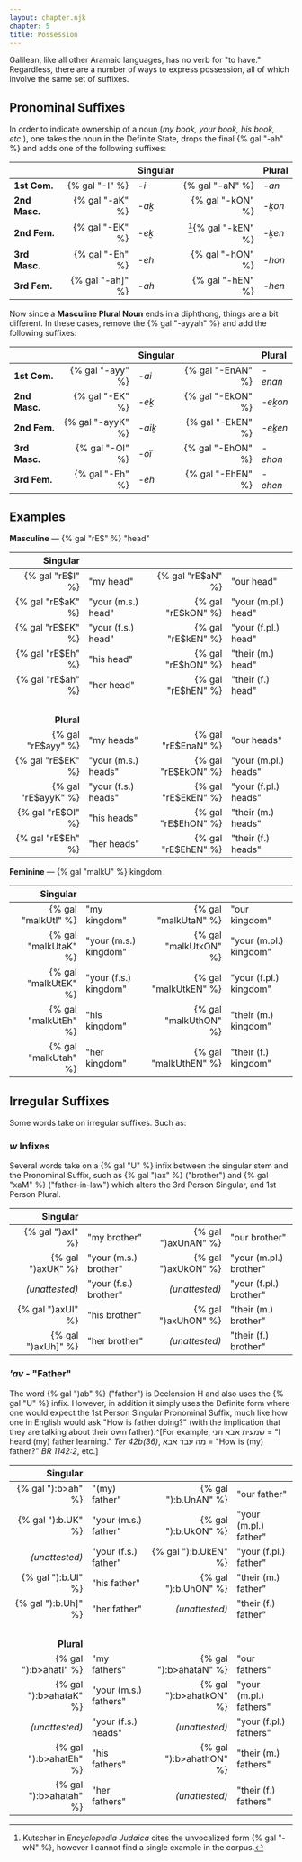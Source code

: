```yaml
---
layout: chapter.njk
chapter: 5
title: Possession
---
```


Galilean, like all other Aramaic languages, has no verb for "to have." Regardless, there are a number of ways to express possession, all of which involve the same set of suffixes.

## Pronominal Suffixes

In order to indicate ownership of a noun (*my book, your book, his book, etc.*), one takes the noun in the Definite State, drops the final {% gal "-ah" %} and adds one of the following suffixes:

|               |                  | Singular |                      | Plural |
| :------------ | ---------------: | :------- | -------------------: | :----- |
| **1st Com.**  | {% gal "-I" %}   | *-i*     | {% gal "-aN" %}		 | *-an*  |
| **2nd Masc.** | {% gal "-aK" %}  | *-aḵ*    | {% gal "-kON" %}	 | *-ḵon* |
| **2nd Fem.**  | {% gal "-EK" %}  | *-eḵ*    | [^1]{% gal "-kEN" %} | *-ḵen* |
| **3rd Masc.** | {% gal "-Eh" %}  | *-eh*    | {% gal "-hON" %}	 | *-hon* |
| **3rd Fem.**  | {% gal "-ah]" %} | *-ah*    | {% gal "-hEN" %}	 | *-hen* |

[^1]: Kutscher in *Encyclopedia Judaica* cites the unvocalized form {% gal "-wN" %}, however I cannot find a single example in the corpus.

Now since a **Masculine Plural Noun** ends in a diphthong, things are a bit different. In these cases, remove the {% gal "-ayyah" %} and add the following suffixes:


|               |                   | Singular |                   | Plural  |
| :------------ | ----------------: | :------- | ----------------: | :------ |
| **1st Com.**  | {% gal "-ayy" %}  | *-ai*	   | {% gal "-EnAN" %} | *-enan* |
| **2nd Masc.** | {% gal "-EK" %}   | *-eḵ*    | {% gal "-EkON" %} | *-eḵon* |
| **2nd Fem.**  | {% gal "-ayyK" %} | *-aiḵ*   | {% gal "-EkEN" %} | *-eḵen* |
| **3rd Masc.** | {% gal "-OI" %}   | *-oï*    | {% gal "-EhON" %} | *-ehon* |
| **3rd Fem.**  | {% gal "-Eh" %}   | *-eh*    | {% gal "-EhEN" %} | *-ehen* |

## Examples

**Masculine** ­— {% gal "rE$" %} "head"

| **Singular**      |                    |                    |                      |
| ----------------: | :----------------- | -----------------: | :------------------- |
| {% gal "rE$I" %}  | "my head"	         | {% gal "rE$aN" %}  | "our head"           |
| {% gal "rE$aK" %} | "your (m.s.) head" | {% gal "rE$kON" %} | "your (m\.pl.) head" |
| {% gal "rE$EK" %} | "your (f.s.) head" | {% gal "rE$kEN" %} | "your (f\.pl.) head" |
| {% gal "rE$Eh" %} | "his head"         | {% gal "rE$hON" %} | "their (m.) head"    |
| {% gal "rE$ah" %} | "her head"         | {% gal "rE$hEN" %} | "their (f.) head"    |
| &nbsp; ||||
| **Plural**          |                     |                     |                       |
| {% gal "rE$ayy" %}  | "my heads"	        | {% gal "rE$EnaN" %} | "our heads"           |
| {% gal "rE$EK" %}   | "your (m.s.) heads" | {% gal "rE$EkON" %} | "your (m\.pl.) heads" |
| {% gal "rE$ayyK" %} | "your (f.s.) heads" | {% gal "rE$EkEN" %} | "your (f\.pl.) heads" |
| {% gal "rE$OI" %}   | "his heads"         | {% gal "rE$EhON" %} | "their (m.) heads"    |
| {% gal "rE$Eh" %}   | "her heads"         | {% gal "rE$EhEN" %} | "their (f.) heads"    |

**Feminine** — {% gal "malkU" %} kingdom

| **Singular**         |                       |                       |                         |
| -------------------: | :-------------------- | --------------------: | :---------------------- |
| {% gal "malkUtI" %}  | "my kingdom"	       | {% gal "malkUtaN" %}  | "our kingdom"           |
| {% gal "malkUtaK" %} | "your (m.s.) kingdom" | {% gal "malkUtkON" %} | "your (m\.pl.) kingdom" |
| {% gal "malkUtEK" %} | "your (f.s.) kingdom" | {% gal "malkUtkEN" %} | "your (f\.pl.) kingdom" |
| {% gal "malkUtEh" %} | "his kingdom"         | {% gal "malkUthON" %} | "their (m.) kingdom"    |
| {% gal "malkUtah" %} | "her kingdom"         | {% gal "malkUthEN" %} | "their (f.) kingdom"    |


## Irregular Suffixes

Some words take on irregular suffixes. Such as:

### *w* Infixes

Several words take on a {% gal "U" %} infix between the singular stem and the Pronominal Suffix, such as {% gal ")ax" %} ("brother") and {% gal "xaM" %} ("father-in-law") which alters the 3rd Person Singular, and 1st Person Plural.

| **Singular**       |                       |                      |                         |
| -----------------: | :-------------------- | -------------------: | :---------------------- |
| {% gal ")axI" %}   | "my brother"          | {% gal ")axUnAN" %}  | "our brother"           |
| {% gal ")axUK" %}  | "your (m.s.) brother" | {% gal ")axUkON" %}  | "your (m\.pl.) brother" |
| *(unattested)*     | "your (f.s.) brother" | *(unattested)*       | "your (f\.pl.) brother" |
| {% gal ")axUI" %}  | "his brother"         | {% gal ")axUhON" %}  | "their (m.) brother"    |
| {% gal ")axUh]" %} | "her brother"         | *(unattested)*       | "their (f.) brother"    |

### *'av* - "Father"

The word {% gal ")ab" %} ("father") is Declension H and also uses the {% gal "U" %} infix. However, in addition it simply uses the Definite form where one would expect the 1st Person Singular Pronominal Suffix, much like how one in English would ask "How is father doing?" (with the implication that they are talking about their own father).^[For example, שמעית אבא תני = "I heard (my) father learning." *Ter 42b(36)*, מה עבד אבא = "How is (my) father?" *BR 1142:2*, etc.]

| **Singular**        |                      |                      |                        |
| ------------------: | :------------------- | -------------------: | :--------------------- |
| {% gal "):b>ah" %}  | "(my) father"        | {% gal "):b.UnAN" %} | "our father"           |
| {% gal "):b.UK" %}  | "your (m.s.) father" | {% gal "):b.UkON" %} | "your (m\.pl.) father" |
| *(unattested)*      | "your (f.s.) father" | {% gal "):b.UkEN" %} | "your (f\.pl.) father" |
| {% gal "):b.UI" %}  | "his father"         | {% gal "):b.UhON" %} | "their (m.) father"    |
| {% gal "):b.Uh]" %} | "her father"         | *(unattested)*       | "their (f.) father"    |
| &nbsp; ||||
| **Plural**             |                       |                         |                         |
| {% gal "):b>ahatI" %}  | "my fathers"	         | {% gal "):b>ahataN" %}  | "our fathers"           |
| {% gal "):b>ahataK" %} | "your (m.s.) fathers" | {% gal "):b>ahatkON" %} | "your (m\.pl.) fathers" |
| *(unattested)*         | "your (f.s.) heads"   | *(unattested)*          | "your (f\.pl.) fathers" |
| {% gal "):b>ahatEh" %} | "his fathers"         | {% gal "):b>ahathON" %} | "their (m.) fathers"    |
| {% gal "):b>ahatah" %} | "her fathers"         | *(unattested)*          | "their (f.) fathers"    |